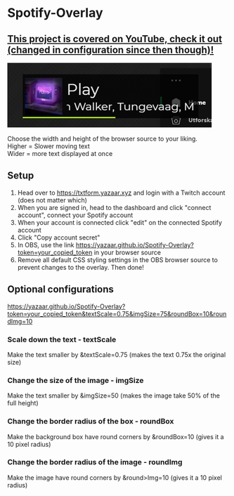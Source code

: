 # Spotify-Overlay
<h2><a href="https://www.youtube.com/watch?v=jV7i-dB8Quc">This project is covered on YouTube, check it out (changed in configuration since then though)!</a></h2>
<img src="https://raw.githubusercontent.com/Yazaar/Project-Assets/master/SpotifyAPI/preview.png"/>

Choose the width and height of the browser source to your liking.<br>
Higher = Slower moving text<br>
Wider = more text displayed at once

<h2>Setup</h2>
<ol>
  <li>Head over to <a href="https://txtform.yazaar.xyz">https://txtform.yazaar.xyz</a> and login with a Twitch account (does not matter which)</li>
  <li>When you are signed in, head to the dashboard and click "connect account", connect your Spotify account</li>
  <li>When your account is connected click "edit" on the connected Spotify account</li>
  <li>Click "Copy account secret"</li>
  <li>In OBS, use the link <a href="https://yazaar.github.io/Spotify-Overlay?token=your_copied_token">https://yazaar.github.io/Spotify-Overlay?token=your_copied_token</a> in your browser source</li>
  <li>Remove all default CSS styling settings in the OBS browser source to prevent changes to the overlay. Then done!</li>
</ol>

<h2>Optional configurations</h2>
<a href="https://yazaar.github.io/Spotify-Overlay?token=your_copied_token&textScale=0.75&imgSize=75&roundBox=10&roundImg=10">https://yazaar.github.io/Spotify-Overlay?token=your_copied_token&textScale=0.75&imgSize=75&roundBox=10&roundImg=10</a>

<h3>Scale down the text - textScale</h3>
<p>Make the text smaller by &textScale=0.75 (makes the text 0.75x the original size)</p>

<h3>Change the size of the image - imgSize</h3>
<p>Make the text smaller by &imgSize=50 (makes the image take 50% of the full height)</p>

<h3>Change the border radius of the box - roundBox</h3>
<p>Make the background box have round corners by &roundBox=10 (gives it a 10 pixel radius)</p>

<h3>Change the border radius of the image - roundImg</h3>
<p>Make the image have round corners by &round>Img=10 (gives it a 10 pixel radius)</p>
